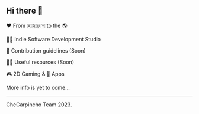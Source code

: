 ## Hi there 👋

❤️ From 🇦🇷🇺🇾 to the 🌎

🙋‍♀️ Indie Software Development Studio

🌈 Contribution guidelines (Soon)

👩‍💻 Useful resources (Soon)

🎮 2D Gaming & 🍿 Apps

More info is yet to come...

---

CheCarpincho Team 2023.

